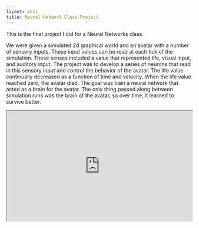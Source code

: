 ```yaml
---
layout: post
title: Neural Network Class Project
---
```

This is the final project I did for a Neural Networks class.

We were given a simulated 2d graphical world and an avatar with a number of sensory inputs. These input values can be read at each tick of the simulation. These senses included a value that represented life, visual input, and auditory input. The project was to develop a series of neurons that read in this sensory input and control the behavior of the avatar. The life value continually decreased as a function of time and velocity. When the life value reached zero, the avatar died. The
goal was train a neural network that acted as a brain for the avatar. The only thing passed along between simulation runs was the brain of the avatar, so over time, it learned to survive better.

<center>
  <iframe width="100%" height="300px" src="https://www.youtube.com/embed/9suECda4XOE" allowfullscreen=""></iframe>
</center>
